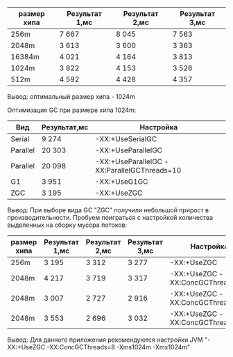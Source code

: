| размер хипа | Результат 1,мс | Результат 2,мс | Результат 3,мс |
|-------------|----------------|----------------|----------------|
| 256m        | 7 667          | 8 045          | 7 563          |
| 2048m       | 3 613          | 3 600          | 3 363          |
| 16384m      | 4 021          | 4 164          | 3 813          |
| 1024m       | 3 822          | 4 153          | 3 526          |
| 512m        | 4 592          | 4 428          | 4 357          |

Вывод: оптимальный размер хипа - 1024m

Оптимизация GC при размере хипа 1024m:

| Вид        | Результат,мс | Настройка                                   |
|------------|--------------|---------------------------------------------|
| Serial     | 9 274        | -XX:+UseSerialGC                            |
| Parallel   | 20 303       | -XX:+UseParallelGC                          |
| Parallel   | 20 098       | -XX:+UseParallelGC -XX:ParallelGCThreads=10 |
| G1         | 3 951        | -XX:+UseG1GC                                |
| ZGC        | 3 195        | -XX:+UseZGC                                 |

Вывод: При выборе вида GC "ZGC" получили небольшой прирост в производительности.
Пробуем поиграться с настройкой количества выделенных на сборку мусора потоков:

| размер хипа | Результат 1,мс | Результат 2,мс | Результат 3,мс | Настройка                        |
|-------------|----------------|----------------|----------------|----------------------------------|
| 256m        | 3 195          | 3 312          | 3 277          | -XX:+UseZGC                      |
| 2048m       | 4 217          | 3 719          | 3 317          | -XX:+UseZGC -XX:ConcGCThreads=2  |
| 2048m       | 3 007          | 2 727          | 2 916          | -XX:+UseZGC -XX:ConcGCThreads=8  |
| 2048m       | 3 553          | 2 696          | 3 032          | -XX:+UseZGC -XX:ConcGCThreads=10 |

Вывод: Для данного приложения рекомендуются настройки JVM "-XX:+UseZGC -XX:ConcGCThreads=8  -Xms1024m -Xmx1024m"

